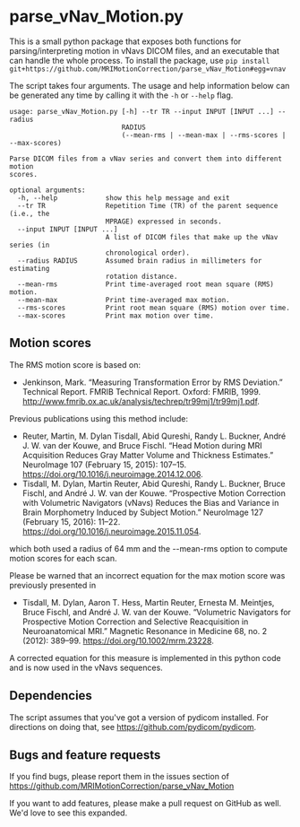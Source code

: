 # parse_vNav_Motion.py

This is a small python package that exposes both functions for parsing/interpreting motion in vNavs DICOM files, and an executable that can handle the whole process. To install the package, use `pip install git+https://github.com/MRIMotionCorrection/parse_vNav_Motion#egg=vnav`

The script takes four arguments.  The usage and help information below can be generated any time by calling it with the `-h` or `--help` flag.

```
usage: parse_vNav_Motion.py [-h] --tr TR --input INPUT [INPUT ...] --radius
                            RADIUS
                            (--mean-rms | --mean-max | --rms-scores | --max-scores)

Parse DICOM files from a vNav series and convert them into different motion
scores.

optional arguments:
  -h, --help            show this help message and exit
  --tr TR               Repetition Time (TR) of the parent sequence (i.e., the
                        MPRAGE) expressed in seconds.
  --input INPUT [INPUT ...]
                        A list of DICOM files that make up the vNav series (in
                        chronological order).
  --radius RADIUS       Assumed brain radius in millimeters for estimating
                        rotation distance.
  --mean-rms            Print time-averaged root mean square (RMS) motion.
  --mean-max            Print time-averaged max motion.
  --rms-scores          Print root mean square (RMS) motion over time.
  --max-scores          Print max motion over time.
```

## Motion scores

The RMS motion score is based on:

- Jenkinson, Mark. “Measuring Transformation Error by RMS Deviation.” Technical Report. FMRIB Technical Report. Oxford: FMRIB, 1999. http://www.fmrib.ox.ac.uk/analysis/techrep/tr99mj1/tr99mj1.pdf.


Previous publications using this method include:

- Reuter, Martin, M. Dylan Tisdall, Abid Qureshi, Randy L. Buckner, André J. W. van der Kouwe, and Bruce Fischl. “Head Motion during MRI Acquisition Reduces Gray Matter Volume and Thickness Estimates.” NeuroImage 107 (February 15, 2015): 107–15. https://doi.org/10.1016/j.neuroimage.2014.12.006.
- Tisdall, M. Dylan, Martin Reuter, Abid Qureshi, Randy L. Buckner, Bruce Fischl, and André J. W. van der Kouwe. “Prospective Motion Correction with Volumetric Navigators (vNavs) Reduces the Bias and Variance in Brain Morphometry Induced by Subject Motion.” NeuroImage 127 (February 15, 2016): 11–22. https://doi.org/10.1016/j.neuroimage.2015.11.054.

which both used a radius of 64 mm and the --mean-rms option to compute motion scores for each scan.

Please be warned that an incorrect equation for the max motion score was previously presented in

- Tisdall, M. Dylan, Aaron T. Hess, Martin Reuter, Ernesta M. Meintjes, Bruce Fischl, and André J. W. van der Kouwe. “Volumetric Navigators for Prospective Motion Correction and Selective Reacquisition in Neuroanatomical MRI.” Magnetic Resonance in Medicine 68, no. 2 (2012): 389–99. https://doi.org/10.1002/mrm.23228.

A corrected equation for this measure is implemented in this python code and is now used in the vNavs sequences.

## Dependencies

The script assumes that you've got a version of pydicom installed. For directions on doing that, see https://github.com/pydicom/pydicom.

## Bugs and feature requests

If you find bugs, please report them in the issues section of https://github.com/MRIMotionCorrection/parse_vNav_Motion

If you want to add features, please make a pull request on GitHub as well. We'd love to see this expanded.
